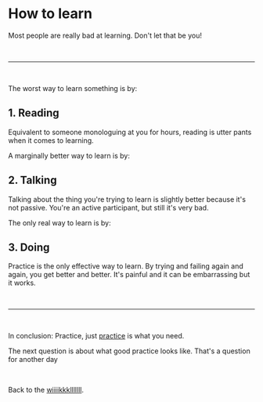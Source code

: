 # How to learn

Most people are really bad at learning. Don't let that be you!

<br>

<hr>

<br>

The worst way to learn something is by:

## 1. Reading

Equivalent to someone monologuing at you for hours, reading is utter pants when it comes to learning.

A marginally better way to learn is by: 

## 2. Talking

Talking about the thing you're trying to learn is slightly better because it's not passive. You're an active participant, but still it's very bad. 

The only real way to learn is by: 

## 3. Doing

Practice is the only effective way to learn. By trying and failing again and again, you get better and better. It's painful and it can be embarrassing but it works. 

<br>

<hr>

<br>

In conclusion: Practice, just [practice](https://www.todepond.com/wikiblogarden/genocide/platform/) is what you need. 

The next question is about what good practice looks like. That's a question for another day

<br>

Back to the [wiiiikkklllllll](/wikiblogarden).

